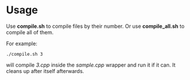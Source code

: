 # Usage

Use **compile.sh** to compile files by their number. Or use **compile_all.sh** to compile all of them.

For example:
```
./compile.sh 3
```
will compile *3.cpp* inside the *sample.cpp* wrapper and run it if it can.
It cleans up after itself afterwards.
